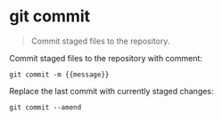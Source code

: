 git commit
==========

> Commit staged files to the repository.

Commit staged files to the repository with comment:

    git commit -m {{message}}

Replace the last commit with currently staged changes:

    git commit --amend
